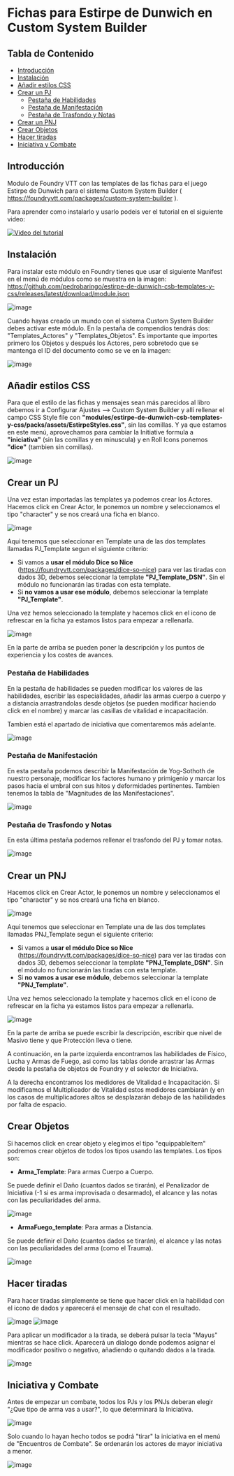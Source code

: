# Fichas para Estirpe de Dunwich en Custom System Builder

## Tabla de Contenido
- [Introducción](#introducción)
- [Instalación](#instalación)
- [Añadir estilos CSS](#añadir-estilos-css)
- [Crear un PJ](#crear-un-pj)
  - [Pestaña de Habilidades](#pestaña-de-habilidades)
  - [Pestaña de Manifestación](#pestaña-de-manifestación)
  - [Pestaña de Trasfondo y Notas](#pestaña-de-trasfondo-y-notas)
- [Crear un PNJ](#crear-un-pnj)
- [Crear Objetos](#crear-objetos)
- [Hacer tiradas](#hacer-tiradas)
- [Iniciativa y Combate](#iniciativa-y-combate)

## Introducción
Modulo de Foundry VTT con las templates de las fichas para el juego Estirpe de Dunwich para el sistema Custom System Builder ( https://foundryvtt.com/packages/custom-system-builder ).

Para aprender como instalarlo y usarlo podeis ver el tutorial en el siguiente video: 

[![Video del tutorial](http://img.youtube.com/vi/TkVgYwYINrE/0.jpg)](http://www.youtube.com/watch?v=TkVgYwYINrE "Tutorial Foundry-Estirpe de Dunwich")


## Instalación
Para instalar este módulo en Foundry tienes que usar el siguiente Manifest en el menú de módulos como se muestra en la imagen: https://github.com/pedrobaringo/estirpe-de-dunwich-csb-templates-y-css/releases/latest/download/module.json

![image](https://github.com/pedrobaringo/estirpe-de-dunwich-csb-templates-y-css/assets/148097688/b2025a6c-8129-479f-9e15-796e429dd632)

Cuando hayas creado un mundo con el sistema Custom System Builder debes activar este módulo. En la pestaña de compendios tendrás dos: "Templates_Actores" y "Templates_Objetos".
Es importante que importes primero los Objetos y después los Actores, pero sobretodo que se mantenga el ID del documento como se ve en la imagen:

![image](https://github.com/pedrobaringo/the-troubleshooters-csb-es/assets/148097688/6fa9c0c2-1936-4db6-99b2-7e80f54e7172)

## Añadir estilos CSS
Para que el estilo de las fichas y mensajes sean más parecidos al libro debemos ir a Configurar Ajustes --> Custom System Builder y allí rellenar el campo CSS Style file con **"modules/estirpe-de-dunwich-csb-templates-y-css/packs/assets/EstirpeStyles.css"**, sin las comillas. Y ya que estamos en este menú, aprovechamos para cambiar la Initiative formula a **"iniciativa"** (sin las comillas y en minuscula) y en Roll Icons ponemos **"dice"** (tambien sin comillas).

![image](https://github.com/pedrobaringo/estirpe-de-dunwich-csb-templates-y-css/assets/148097688/09cf2f26-2b2c-426d-8433-28be37e88215)

## Crear un PJ
Una vez estan importadas las templates ya podemos crear los Actores.
Hacemos click en Crear Actor, le ponemos un nombre y seleccionamos el tipo "character" y se nos creará una ficha en blanco.

![image](https://github.com/pedrobaringo/estirpe-de-dunwich-csb-templates-y-css/assets/148097688/1286067f-37f3-48fb-8e5b-d860ce6dea84)

Aqui tenemos que seleccionar en Template una de las dos templates llamadas PJ_Template segun el siguiente criterio:
* Si vamos a **usar el módulo Dice so Nice** (https://foundryvtt.com/packages/dice-so-nice) para ver las tiradas con dados 3D, debemos seleccionar la template **"PJ_Template_DSN"**. Sin el módulo no funcionarán las tiradas con esta template.
* Si **no vamos a usar ese módulo**, debemos seleccionar la template **"PJ_Template"**.

Una vez hemos seleccionado la template y hacemos click en el icono de refrescar en la ficha ya estamos listos para empezar a rellenarla.

![image](https://github.com/pedrobaringo/estirpe-de-dunwich-csb-templates-y-css/assets/148097688/00175060-33d6-471c-a52a-761bed0f16da)

En la parte de arriba se pueden poner la descripción y los puntos de experiencia y los costes de avances.

### Pestaña de Habilidades
En la pestaña de habilidades se pueden modificar los valores de las habilidades, escribir las especialidades, añadir las armas cuerpo a cuerpo y a distancia arrastrandolas desde objetos (se pueden modificar haciendo click en el nombre) y marcar las casillas de vitalidad e incapacitación.

Tambien está el apartado de iniciativa que comentaremos más adelante.

![image](https://github.com/pedrobaringo/estirpe-de-dunwich-csb-templates-y-css/assets/148097688/a5e242b5-5582-4c9e-8046-62819e655e0b)

### Pestaña de Manifestación
En esta pestaña podemos describir la Manifestación de Yog-Sothoth de nuestro personaje, modificar los factores humano y primigenio y marcar los pasos hacia el umbral con sus hitos y deformidades pertinentes. Tambien tenemos la tabla de "Magnitudes de las Manifestaciones".

![image](https://github.com/pedrobaringo/estirpe-de-dunwich-csb-templates-y-css/assets/148097688/4a53bfe9-fbe7-4d12-a567-0582a6b46408)

### Pestaña de Trasfondo y Notas
En esta última pestaña podemos rellenar el trasfondo del PJ y tomar notas.

![image](https://github.com/pedrobaringo/estirpe-de-dunwich-csb-templates-y-css/assets/148097688/271f5368-3dd2-4899-b524-e2a2efb093fe)

## Crear un PNJ
Hacemos click en Crear Actor, le ponemos un nombre y seleccionamos el tipo "character" y se nos creará una ficha en blanco.

![image](https://github.com/pedrobaringo/estirpe-de-dunwich-csb-templates-y-css/assets/148097688/1286067f-37f3-48fb-8e5b-d860ce6dea84)

Aqui tenemos que seleccionar en Template una de las dos templates llamadas PNJ_Template segun el siguiente criterio:
* Si vamos a **usar el módulo Dice so Nice** (https://foundryvtt.com/packages/dice-so-nice) para ver las tiradas con dados 3D, debemos seleccionar la template **"PNJ_Template_DSN"**. Sin el módulo no funcionarán las tiradas con esta template.
* Si **no vamos a usar ese módulo**, debemos seleccionar la template **"PNJ_Template"**.

Una vez hemos seleccionado la template y hacemos click en el icono de refrescar en la ficha ya estamos listos para empezar a rellenarla.

![image](https://github.com/pedrobaringo/estirpe-de-dunwich-csb-templates-y-css/assets/148097688/dbe7d913-d2b2-42ab-9eb8-2ed051c55439)

En la parte de arriba se puede escribir la descripción, escribir que nivel de Masivo tiene y que Protección lleva o tiene.

A continuación, en la parte izquierda encontramos las habilidades de Físico, Lucha y Armas de Fuego, asi como las tablas donde arrastrar las Armas desde la pestaña de objetos de Foundry y el selector de Iniciativa.

A la derecha encontramos los medidores de Vitalidad e Incapacitación. Si modificamos el Multiplicador de Vitalidad estos medidores cambiarán (y en los casos de multiplicadores altos se desplazarán debajo de las habilidades por falta de espacio.

## Crear Objetos
Si hacemos click en crear objeto y elegimos el tipo "equippableItem" podremos crear objetos de todos los tipos usando las templates.
Los tipos son:
* **Arma_Template**: Para armas Cuerpo a Cuerpo.

Se puede definir el Daño (cuantos dados se tirarán), el Penalizador de Iniciativa (-1 si es arma improvisada o desarmado), el alcance y las notas con las peculiaridades del arma.

![image](https://github.com/pedrobaringo/estirpe-de-dunwich-csb-templates-y-css/assets/148097688/7e588ede-00cd-4af8-8d81-d461bf35c48b)

* **ArmaFuego_template**: Para armas a Distancia.

Se puede definir el Daño (cuantos dados se tirarán), el alcance y las notas con las peculiaridades del arma (como el Trauma).

![image](https://github.com/pedrobaringo/estirpe-de-dunwich-csb-templates-y-css/assets/148097688/ae1825a8-5303-4c6d-86f3-b000bce7e03b)
  
## Hacer tiradas
Para hacer tiradas simplemente se tiene que hacer click en la habilidad con el icono de dados y aparecerá el mensaje de chat con el resultado.

![image](https://github.com/pedrobaringo/estirpe-de-dunwich-csb-templates-y-css/assets/148097688/8ee3c0d6-3d8e-4bef-ac90-e533daba0323)
![image](https://github.com/pedrobaringo/estirpe-de-dunwich-csb-templates-y-css/assets/148097688/949f7c9a-4b9c-4598-8bd2-284faae7e2ad)

Para aplicar un modificador a la tirada, se deberá pulsar la tecla "Mayus" mientras se hace click. Aparecerá un dialogo donde podemos asignar el modificador positivo o negativo, añadiendo o quitando dados a la tirada.

![image](https://github.com/pedrobaringo/estirpe-de-dunwich-csb-templates-y-css/assets/148097688/9c4f6dfb-d659-405a-a81a-71ab2d90970b)

## Iniciativa y Combate
Antes de empezar un combate, todos los PJs y los PNJs deberan elegir "¿Que tipo de arma vas a usar?", lo que determinará la Iniciativa.

![image](https://github.com/pedrobaringo/estirpe-de-dunwich-csb-templates-y-css/assets/148097688/95005b3b-db94-47a8-bb8e-7deb55d04317)

Solo cuando lo hayan hecho todos se podrá "tirar" la iniciativa en el menú de "Encuentros de Combate". Se ordenarán los actores de mayor iniciativa a menor.

![image](https://github.com/pedrobaringo/estirpe-de-dunwich-csb-templates-y-css/assets/148097688/42a40ac2-6261-4aca-9301-dbf040b76c46)
